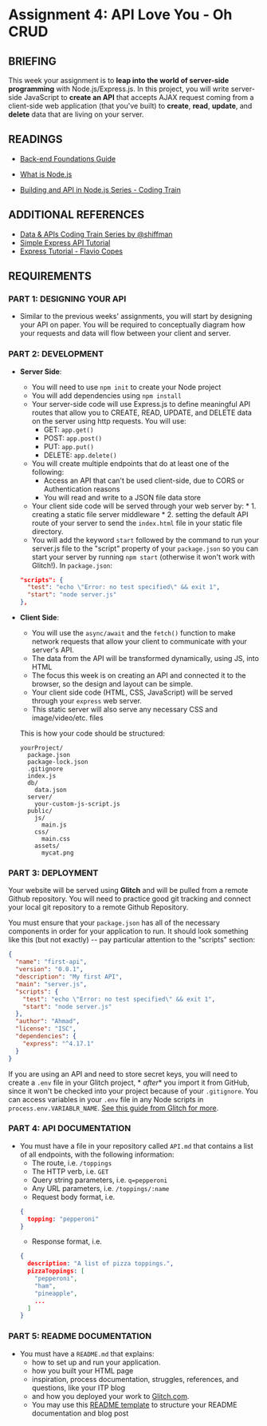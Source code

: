 # Assignment 4: API Love You - Oh CRUD

## BRIEFING

This week your assignment is to **leap into the world of server-side programming** with Node.js/Express.js. In this
project, you will write server-side JavaScript to **create an API** that accepts AJAX request coming from a client-side
web application (that you've built) to **create**, **read**, **update**, and **delete** data that are living on your
server.

## READINGS

* [Back-end Foundations Guide](../guides/backend-foundations-guide.md)

* [What is Node.js](https://www.youtube.com/watch?v=RF5_MPSNAtU&t=5s)
* [Building and API in Node.js Series - Coding Train](https://www.youtube.com/watch?v=P-Upi9TMrBk&list=PLRqwX-V7Uu6Yyn-fBtGHfN0_xCtBwUkBp)

## ADDITIONAL REFERENCES

* [Data & APIs Coding Train Series by @shiffman](https://www.youtube.com/playlist?list=PLRqwX-V7Uu6YxDKpFzf_2D84p0cyk4T7X)
* [Simple Express API Tutorial](https://github.com/muji786/simple-express-api)
* [Express Tutorial - Flavio Copes](https://flaviocopes.com/express/)

## REQUIREMENTS

### PART 1: DESIGNING YOUR API

* Similar to the previous weeks' assignments, you will start by designing your API on paper. You will be required to
  conceptually diagram how your requests and data will flow between your client and server.

### PART 2: DEVELOPMENT

* **Server Side**:
    * You will need to use `npm init` to create your Node project
    * You will add dependencies using `npm install`
    * Your server-side code will use Express.js to define meaningful API routes that allow you to CREATE, READ, UPDATE,
      and DELETE data on the server using http requests. You will use:
        * GET: `app.get()`
        * POST: `app.post()`
        * PUT: `app.put()`
        * DELETE: `app.delete()`
    * You will create multiple endpoints that do at least one of the following:
        * Access an API that can't be used client-side, due to CORS or Authentication reasons
        * You will read and write to a JSON file data store
    * Your client side code will be served through your web server by:
        *
            1. creating a static file server middleware
        *
            2. setting the default API route of your server to send the `index.html` file in your static file directory.
    * You will add the keyword `start` followed by the command to run your server.js file to the "script" property of
      your `package.json` so you can start your server by running `npm start` (otherwise it won't work with Glitch!). In
      `package.json`:
  ```json
  "scripts": {
    "test": "echo \"Error: no test specified\" && exit 1",
    "start": "node server.js"
  },
  ```
* **Client Side**:
    * You will use the `async/await` and the `fetch()` function to make network requests that allow your client to
      communicate with your server's API.
    * The data from the API will be transformed dynamically, using JS, into HTML
    * The focus this week is on creating an API and connected it to the browser, so the design and layout can be simple.
    * Your client side code (HTML, CSS, JavaScript) will be served through your `express` web server.
    * This static server will also serve any necessary CSS and image/video/etc. files

  This is how your code should be structured:
  ```
  yourProject/
    package.json
    package-lock.json
    .gitignore
    index.js
    db/
      data.json
    server/
      your-custom-js-script.js
    public/
      js/
        main.js
      css/
        main.css
      assets/
        mycat.png
  ```

### PART 3: DEPLOYMENT

Your website will be served using **Glitch** and will be pulled from a remote Github repository. You will need to
practice good git tracking and connect your local git repository to a remote Github Repository.

You must ensure that your `package.json` has all of the necessary components in order for your application to run. It
should look something like this (but not exactly) -- pay particular attention to the "scripts" section:

```json
{
  "name": "first-api",
  "version": "0.0.1",
  "description": "My first API",
  "main": "server.js",
  "scripts": {
    "test": "echo \"Error: no test specified\" && exit 1",
    "start": "node server.js"
  },
  "author": "Ahmad",
  "license": "ISC",
  "dependencies": {
    "express": "^4.17.1"
  }
}
```

If you are using an API and need to store secret keys, you will need to create a `.env` file in your Glitch project, *
*after** you import it from GitHub, since it won't be checked into your project because of your `.gitignore`. You can
access variables in your `.env` file in any Node scripts in
`process.env.VARIABLR_NAME`. [See this guide from Glitch for more](https://glitch.com/help/env/).

### PART 4: API DOCUMENTATION

* You must have a file in your repository called `API.md` that contains a list of all endpoints, with the following
  information:
    * The route, i.e. `/toppings`
    * The HTTP verb, i.e. `GET`
    * Query string parameters, i.e. `q=pepperoni`
    * Any URL parameters, i.e. `/toppings/:name`
    * Request body format, i.e.
  ```json
  {
    topping: "pepperoni"
  }
  ```
    * Response format, i.e.
  ```json
  { 
    description: "A list of pizza toppings.",
    pizzaToppings: [
      "pepperoni",
      "ham",
      "pineapple",
      ...
    ]
  }
  ```

### PART 5: README DOCUMENTATION

* You must have a `README.md` that explains:
    * how to set up and run your application.
    * how you built your HTML page
    * inspiration, process documentation, struggles, references, and questions, like your ITP blog
    * and how you deployed your work to [Glitch.com](https://glitch.com).
    * You may use this [README template](/templates/readme-template.md) to structure your README documentation and blog
      post
